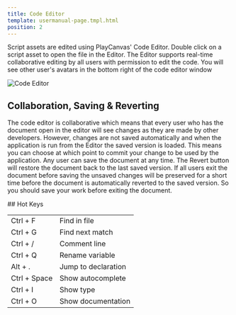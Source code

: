 ```yaml
---
title: Code Editor
template: usermanual-page.tmpl.html
position: 2
---
```


Script assets are edited using PlayCanvas' Code Editor. Double click on a script asset to open the file in the Editor. The Editor supports real-time collaborative editing by all users with permission to edit the code. You will see other user's avatars in the bottom right of the code editor window

![Code Editor][1]

## Collaboration, Saving & Reverting

The code editor is collaborative which means that every user who has the document open in the editor will see changes as they are made by other developers. However, changes are not saved automatically and when the application is run from the Editor the saved version is loaded. This means you can choose at which point to commit your change to be used by the application. Any user can save the document at any time. The Revert button will restore the document back to the last saved version. If all users exit the document before saving the unsaved changes will be preserved for a short time before the document is automatically reverted to the saved version. So you should save your work before exiting the document.

## Hot Keys

<table>
<tr>
    <td>Ctrl + F</td><td>Find in file</td>
</tr>
<tr>
    <td>Ctrl + G</td><td>Find next match</td>
</tr>
<tr>
    <td>Ctrl + /</td><td>Comment line</td>
</tr>
<tr>
    <td>Ctrl + Q</td><td>Rename variable</td>
</tr>
<tr>
    <td>Alt + .</td><td>Jump to declaration</td>
</tr>
<tr>
    <td>Ctrl + Space</td><td>Show autocomplete</td>
</tr>
<tr>
    <td>Ctrl + I</td><td>Show type</td>
</tr>
<tr>
    <td>Ctrl + O</td><td>Show documentation</td>
</tr>
</table>

[1]: /images/user-manual/scripting/code-editor.jpg

